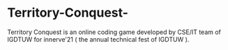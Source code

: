 # Territory-Conquest-
Territory Conquest is an online coding game developed by CSE/IT team of IGDTUW for innerve'21 ( the annual technical fest of IGDTUW ).

